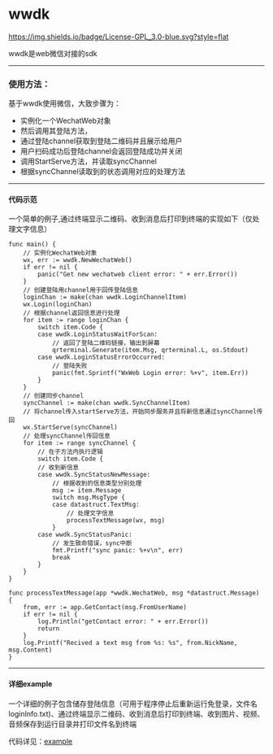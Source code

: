 # wwdk

https://img.shields.io/badge/License-GPL_3.0-blue.svg?style=flat

wwdk是web微信对接的sdk

---

### 使用方法：

基于wwdk使用微信，大致步骤为：
- 实例化一个WechatWeb对象
- 然后调用其登陆方法，
- 通过登陆channel获取到登陆二维码并且展示给用户
- 用户扫码成功后登陆channel会返回登陆成功并关闭
- 调用StartServe方法，并读取syncChannel
- 根据syncChannel读取到的状态调用对应的处理方法

---

#### 代码示范

一个简单的例子,通过终端显示二维码、收到消息后打印到终端的实现如下（仅处理文字信息）

``` golang
func main() {
	// 实例化WechatWeb对象
	wx, err := wwdk.NewWechatWeb()
	if err != nil {
		panic("Get new wechatweb client error: " + err.Error())
	}
	// 创建登陆用channel用于回传登陆信息
	loginChan := make(chan wwdk.LoginChannelItem)
	wx.Login(loginChan)
	// 根据channel返回信息进行处理
	for item := range loginChan {
		switch item.Code {
		case wwdk.LoginStatusWaitForScan:
			// 返回了登陆二维码链接，输出到屏幕
			qrterminal.Generate(item.Msg, qrterminal.L, os.Stdout)
		case wwdk.LoginStatusErrorOccurred:
			// 登陆失败
			panic(fmt.Sprintf("WxWeb Login error: %+v", item.Err))
		}
	}
	// 创建同步channel
	syncChannel := make(chan wwdk.SyncChannelItem)
	// 将channel传入startServe方法，开始同步服务并且将新信息通过syncChannel传回
	wx.StartServe(syncChannel)
	// 处理syncChannel传回信息
	for item := range syncChannel {
		// 在子方法内执行逻辑
		switch item.Code {
		// 收到新信息
		case wwdk.SyncStatusNewMessage:
			// 根据收到的信息类型分别处理
			msg := item.Message
			switch msg.MsgType {
			case datastruct.TextMsg:
				// 处理文字信息
				processTextMessage(wx, msg)
			}
		case wwdk.SyncStatusPanic:
			// 发生致命错误，sync中断
			fmt.Printf("sync panic: %+v\n", err)
			break
		}
	}
}

func processTextMessage(app *wwdk.WechatWeb, msg *datastruct.Message) {
	from, err := app.GetContact(msg.FromUserName)
	if err != nil {
		log.Println("getContact error: " + err.Error())
		return
	}
	log.Printf("Recived a text msg from %s: %s", from.NickName, msg.Content)
}
```

---

#### 详细example

一个详细的例子包含储存登陆信息（可用于程序停止后重新运行免登录，文件名loginInfo.txt)、通过终端显示二维码、收到消息后打印到终端、收到图片、视频、音频保存到运行目录并打印文件名到终端

代码详见：[example](https://github.com/iKuiki/wwdk/blob/master/example/main.go)
